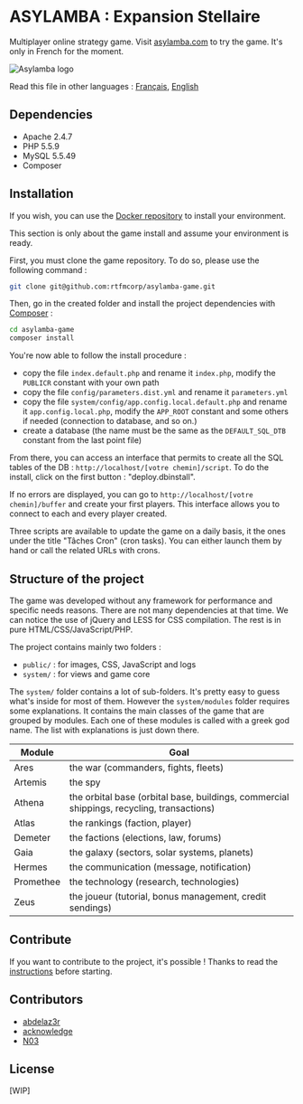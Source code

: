 ASYLAMBA : Expansion Stellaire
==============================

Multiplayer online strategy game. Visit [asylamba.com](http://asylamba.com) to try the game. It's only in French for the moment.

![Asylamba logo](http://asylamba.com/public/media/files/sources/asylambacom.png)

Read this file in other languages : [Français](README.md), [English](README.en.md) 

Dependencies
------------

- Apache 2.4.7
- PHP 5.5.9
- MySQL 5.5.49
- Composer

Installation
------------

If you wish, you can use the [Docker repository](https://github.com/rtfmcorp/asylamba-docker) to install your environment.

This section is only about the game install and assume your environment is ready.

First, you must clone the game repository. To do so, please use the following command :

```sh
git clone git@github.com:rtfmcorp/asylamba-game.git
```

Then, go in the created folder and install the project dependencies with [Composer](https://getcomposer.org/) :

```sh
cd asylamba-game
composer install
```

You're now able to follow the install procedure :

- copy the file `index.default.php` and rename it `index.php`, modify the `PUBLICR` constant with your own path
- copy the file `config/parameters.dist.yml` and rename it `parameters.yml`
- copy the file `system/config/app.config.local.default.php` and rename it `app.config.local.php`, modify the `APP_ROOT` constant and some others if needed (connection to database, and so on.)
- create a database (the name must be the same as the `DEFAULT_SQL_DTB` constant from the last point file)

From there, you can access an interface that permits to create all the SQL tables of the DB : `http://localhost/[votre chemin]/script`. To do the install, click on the first button : "deploy.dbinstall".

If no errors are displayed, you can go to `http://localhost/[votre chemin]/buffer` and create your first players. This interface allows you to connect to each and every player created.

Three scripts are available to update the game on a daily basis, it the ones under the title "Tâches Cron" (cron tasks). You can either launch them by hand or call the related URLs with crons.


Structure of the project
------------------------

The game was developed without any framework for performance and specific needs reasons. There are not many dependencies at that time. We can notice the use of jQuery and LESS for CSS compilation. The rest is in pure HTML/CSS/JavaScript/PHP.

The project contains mainly two folders :

- `public/` : for images, CSS, JavaScript and logs
- `system/` : for views and game core 

The `system/` folder contains a lot of sub-folders. It's pretty easy to guess what's inside for most of them. However the `system/modules` folder requires some explanations. It contains the main classes of the game that are grouped by modules. Each one of these modules is called with a greek god name. The list with explanations is just down there.


| Module    | Goal |
|-----------|----------|
| Ares      | the war (commanders, fights, fleets) |
| Artemis   | the spy |
| Athena    | the orbital base (orbital base, buildings, commercial shippings, recycling, transactions) |
| Atlas     | the rankings (faction, player) |
| Demeter   | the factions (elections, law, forums) |
| Gaia      | the galaxy (sectors, solar systems, planets) |
| Hermes    | the communication (message, notification) |
| Promethee | the technology (research, technologies) |
| Zeus      | the joueur (tutorial, bonus management, credit sendings) |


Contribute
----------

If you want to contribute to the project, it's possible ! Thanks to read the [instructions](CONTRIBUTING.en.md) before starting.


Contributors
------------

* [abdelaz3r](https://github.com/abdelaz3r)
* [acknowledge](https://github.com/acknowledge)
* [N03](https://github.com/N03)


License
-------

[WIP]